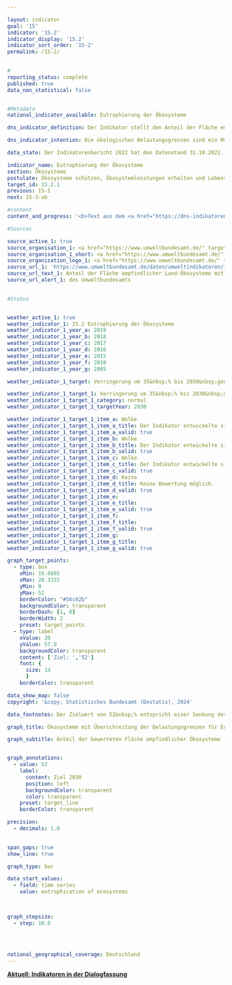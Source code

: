 ```yaml
---

layout: indicator        
goal: '15'        
indicator: '15.2'        
indicator_display: '15.2'        
indicator_sort_order: '15-2'        
permalink: /15-2/        
        

#
reporting_status: complete        
published: true        
data_non_statistical: false        


#Metadata        
national_indicator_available: Eutrophierung der Ökosysteme        

dns_indicator_definition: Der Indikator stellt den Anteil der Fläche empfindlicher Ökosysteme dar, bei der die ökologischen Belastungsgrenzen (Critical Loads) durch atmosphärische Stickstoffeinträge überschritten wurden, gemessen an der gesamten bewerteten Fläche empfindlicher Ökosysteme.        

dns_indicator_intention: Die ökologischen Belastungsgrenzen sind ein Maß für die Empfindlichkeit eines Ökosystems gegenüber dem Eintrag eines Schadstoffs. Liegen die Einträge von Luftschadstoffen unter diesen Belastungsgrenzen (Critical Loads), ist nach heutigem Stand des Wissens nicht mit schädlichen Wirkungen auf Struktur und Funktion eines Ökosystems zu rechnen. Fast die Hälfte aller Farn- und Blütenpflanzen, die in Deutschland in der Roten Liste aufgeführt werden, sind durch Nährstoffeinträge gefährdet. Bis zum Jahr 2030&nbsp;soll der Flächenanteil mit erhöhtem Stickstoffeintrag um 35&nbsp;% gegenüber 2005&nbsp;reduziert werden. Dies entspricht einer Senkung auf 52&nbsp;% der bewerteten Fläche empfindlicher Ökosysteme.        

data_state: Der Indikatorenbericht 2022 hat den Datenstand 31.10.2022. Die Daten auf dieser Plattform werden regelmäßig aktualisiert, sodass online aktuellere Daten verfügbar sein können als im <a href="https://dns-indikatoren.de/assets/Publikationen/Indikatorenberichte/2022.pdf">Indikatorenbericht 2022</a> veröffentlicht.        

indicator_name: Eutrophierung der Ökosysteme        
section: Ökosysteme        
postulate: Ökosysteme schützen, Ökosystemleistungen erhalten und Lebensräume bewahren        
target_id: 15.2.1        
previous: 15-1        
next: 15-3-ab        

#content         
content_and_progress: '<b>Text aus dem <a href="https://dns-indikatoren.de/assets/Publikationen/Indikatorenberichte/2022.pdf">Indikatorenbericht 2022&nbsp;</a></b><br><br>Stickstoff, der gebunden in Ammoniak und Stickoxiden in die Atmosphäre gelangt, kann gasförmig, in Regen gelöst oder als Bestandteil des Feinstaubs in Ökosysteme eingetragen werden. Die Emissionen von Ammoniak und Stickoxiden werden als Teil des Indikators <a href="https://dns-indikatoren.de/3-2-a">3.2.a</a> „Emissionen von Luftschadstoffen“ dargestellt und deren Entwicklung beeinflusst direkt die Eutrophierung der Ökosysteme. Als empfindliche Ökosysteme, die in die Berechnung des Indikators eingehen, werden Wälder, natürliches Grünland, Moore, Sümpfe und Heiden betrachtet.<br><br>Durch einen übermäßigen Eintrag von Stickstoffverbindungen aus der Luft in Land-Ökosysteme können Nährstoffungleichgewichte entstehen. Infolge des geänderten Nährstoffangebots ändert sich zum Beispiel die Artenzusammensetzung: Organismen, die stickstoffarme Standorte bevorzugen, werden zugunsten stickstoffliebender Arten verdrängt. Außerdem können viele Pflanzen durch die Veränderung der Nährstoffverfügbarkeit anfälliger gegenüber Frost, Dürre und Schädlingen werden. Auswirkungen eines übermäßigen Stickstoffeintrages treten oft erst einige Jahre später auf. Ebenso sind positive Effekte aufgrund geminderten Eintrages erst nach längerer Zeit zu erkennen.<br><br>Zur Bewertung der Stickstoffeinträge werden ökosystemspezifische Belastungsgrenzen ermittelt, bei deren Einhaltung nach heutigem Wissensstand Strukturen und Funktionen sowie die Artengemeinschaften eines Ökosystems geschützt sind. Insgesamt werden auf diese Weise etwa elf Millionen Hektar, das heißt nahezu ein Drittel der Fläche Deutschlands, bewertet.<br><br>Im Jahr 2019&nbsp;wurden in Deutschland auf 69&nbsp;% der Fläche aller bewerteten empfindlichen Ökosysteme die Belastungsgrenzen für schädlichen Stickstoffeintrag überschritten. Besonders hoch sind Überschreitungen in Teilen Norddeutschlands, da hier durch die Landwirtschaft große Mengen reaktiver Stickstoffverbindungen freigesetzt werden.<br><br>Zwischen dem Jahr 2000&nbsp;und 2015&nbsp;konnte der Anteil der Flächen, auf denen die Belastungsgrenzen für Stickstoff überschritten wurden, um 15&nbsp;Prozentpunkte gesenkt werden. Im Folgejahr stieg der Indikator wieder leicht an, um bis zum Jahr 2019&nbsp;erneut auf den Wert des Jahres 2011&nbsp;zu sinken. Somit hat sich der Anteil der Flächen, auf denen die Belastungsgrenzen für Stickstoff überschritten wurden, seit dem Jahr 2015&nbsp;nicht weiter verringert.<br><br>Die Berechnung des Indikators wird vom Umweltbundesamt (<abbr title="Umweltbundesamt" tabindex="0">UBA</abbr>) vorgenommen und basiert auf zwei Datensätzen. Der erste Datensatz ist der Critical-Load-Datensatz, der vom <abbr title="Umweltbundesamt" tabindex="0">UBA</abbr> für die internationale Berichterstattung im Rahmen der Genfer Luftreinhaltekonvention (<abbr title="Convention on Long-Range Transboundary Air Pollution (Genfer Luftreinhaltekonvention)" tabindex="0">CLRTAP</abbr>) bereitgestellt wird. Grundlagen zur Ermittlung dieses Datensatzes sind unter anderem die Bodenübersichtskarte Deutschlands, die Karte der jährlichen mittleren Sickerwasserrate in den Boden, die Karte der Landnutzungsverteilung sowie Klimadaten Deutschlands. Der zweite Datensatz beinhaltet eine Zeitreihe der Stickstoffeinträge in Deutschland und wurde im Rahmen des <abbr title="Pollutant INput and EcosysTem Impact" tabindex="0">PINETI</abbr>-IV-Projektes (Pollutant INput and EcosysTem Impact) berechnet.'                

#Sources        

source_active_1: true
source_organisation_1: <a href="https://www.umweltbundesamt.de/" target="_blank" onclick="return confirm_alert('des Umweltbundesamts', 'De')">Umweltbundesamt</a>
source_organisation_1_short: <a href="https://www.umweltbundesamt.de/" target="_blank" onclick="return confirm_alert('des Umweltbundesamts', 'De')">Umweltbundesamt</a>
source_organisation_logo_1: <a href="https://www.umweltbundesamt.de/" target="_blank" onclick="return confirm_alert('des Umweltbundesamts', 'De')"><img src="https://dns-indikatoren.de/public/OrgImgDe/uba.png" alt="Umweltbundesamt" title=" Klicken Sie hier um zur Homepage der Organisation Umweltbundesamt zu gelangen." style="height:60px; width:148px; border:transparent"/></a>
source_url_1: 'https://www.umweltbundesamt.de/daten/umweltindikatoren/indikator-eutrophierung-durch-stickstoff'
source_url_text_1: Anteil der Fläche empfindlicher Land-Ökosysteme mit Überschreitung der Belastungsgrenzen für Eutrophierung
source_url_alert_1: des Umweltbundesamts
        

#Status        


weather_active_1: true
weather_indicator_1: 15.2 Eutrophierung der Ökosysteme
weather_indicator_1_year_a: 2019
weather_indicator_1_year_b: 2018
weather_indicator_1_year_c: 2017
weather_indicator_1_year_d: 2016
weather_indicator_1_year_e: 2015
weather_indicator_1_year_f: 2010
weather_indicator_1_year_g: 2005

weather_indicator_1_target: Verringerung um 35&nbsp;% bis 2030&nbsp;gegenüber 2005

weather_indicator_1_target_1: Verringerung um 35&nbsp;% bis 2030&nbsp;gegenüber 2005
weather_indicator_1_target_1_category: normal
weather_indicator_1_target_1_targetYear: 2030

weather_indicator_1_target_1_item_a: Wolke
weather_indicator_1_target_1_item_a_title: Der Indikator entwickelte sich in 2019 zwar in die gewünschte Richtung auf das Ziel zu, bei Fortsetzung der Entwicklung wäre das Ziel im Zieljahr aber um mehr als 20 % der Differenz zwischen Zielwert und dem Wert aus 2019 verfehlt worden.
weather_indicator_1_target_1_item_a_valid: true
weather_indicator_1_target_1_item_b: Wolke
weather_indicator_1_target_1_item_b_title: Der Indikator entwickelte sich in 2018 zwar in die gewünschte Richtung auf das Ziel zu, bei Fortsetzung der Entwicklung wäre das Ziel im Zieljahr aber um mehr als 20 % der Differenz zwischen Zielwert und dem Wert aus 2018 verfehlt worden.
weather_indicator_1_target_1_item_b_valid: true
weather_indicator_1_target_1_item_c: Wolke
weather_indicator_1_target_1_item_c_title: Der Indikator entwickelte sich in 2017 zwar in die gewünschte Richtung auf das Ziel zu, bei Fortsetzung der Entwicklung wäre das Ziel im Zieljahr aber um mehr als 20 % der Differenz zwischen Zielwert und dem Wert aus 2017 verfehlt worden.
weather_indicator_1_target_1_item_c_valid: true
weather_indicator_1_target_1_item_d: Keine
weather_indicator_1_target_1_item_d_title: Keine Bewertung möglich.
weather_indicator_1_target_1_item_d_valid: true
weather_indicator_1_target_1_item_e: 
weather_indicator_1_target_1_item_e_title: 
weather_indicator_1_target_1_item_e_valid: true
weather_indicator_1_target_1_item_f: 
weather_indicator_1_target_1_item_f_title: 
weather_indicator_1_target_1_item_f_valid: true
weather_indicator_1_target_1_item_g: 
weather_indicator_1_target_1_item_g_title: 
weather_indicator_1_target_1_item_g_valid: true        

graph_target_points:
  - type: box
    xMin: 19.6685
    xMax: 20.3315
    yMin: 0
    yMax: 52
    borderColor: "#56c02b"
    backgroundColor: transparent
    borderDash: [1, 0]
    borderWidth: 2
    preset: target_points
  - type: label
    xValue: 20
    yValue: 57.0
    backgroundColor: transparent
    content: ['Ziel: ','52']
    font: {
      size: 14
      }
    borderColor: transparent        

data_show_map: false        
copyright: '&copy; Statistisches Bundesamt (Destatis), 2024'        

data_footnotes: Der Zielwert von 52&nbsp;% entspricht einer Senkung des Flächenanteils um 35&nbsp;% gegenüber 2005.<br>• Aufgrund methodischer Änderungen sind die Ergebnisse mit denen aus den vorherigen Veröffentlichungen nicht vergleichbar.        

graph_title: Ökosysteme mit Überschreitung der Belastungsgrenzen für Eutrophierung durch Stickstoffeinträge        

graph_subtitle: Anteil der bewerteten Fläche empfindlicher Ökosysteme        


graph_annotations:
  - value: 52
    label:
      content: Ziel 2030
      position: left
      backgroundColor: transparent
      color: transparent
    preset: target_line
    borderColor: transparent        

precision: 
  - decimals: 1.0
            

span_gaps: true        
show_line: true        

graph_type: bar        

data_start_values: 
  - field: time series
    value: eutrophication of ecosystems        

        

graph_stepsize: 
  - step: 10.0
            

                        

national_geographical_coverage: Deutschland                
---
```


<div class="row justify-content-around">
  <div class="col-sm-12">
    <a "btn btn-primary btn-block goal-15 navigation-btn text-nowrap" href="https://dns-indikatoren-dialogfassung.github.io/15-2/" role="Button"><b>Aktuell: Indikatoren in der Dialogfassung</b></a>
  </div>
</div>
